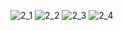 ![2_1](https://user-images.githubusercontent.com/16263958/203934308-b5549e12-a6e0-4ab7-b020-0e2a419b4dae.png)
![2_2](https://user-images.githubusercontent.com/16263958/203934316-4b128a65-6c0d-4354-b1f2-9ada968001e7.png)
![2_3](https://user-images.githubusercontent.com/16263958/203934324-b36b6ed6-9e94-4a98-8b65-43cb3ed1b65d.png)
![2_4](https://user-images.githubusercontent.com/16263958/203934328-ddfd453a-877b-4bb8-9751-145ba53ebebb.png)
